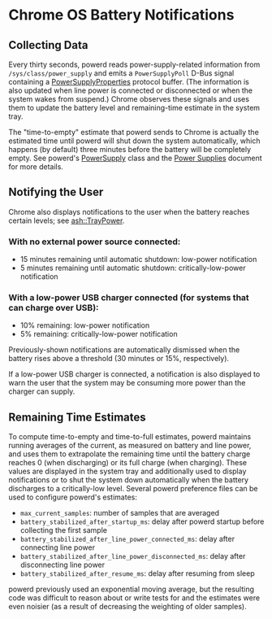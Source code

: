 # Chrome OS Battery Notifications

## Collecting Data

Every thirty seconds, powerd reads power-supply-related information from
`/sys/class/power_supply` and emits a `PowerSupplyPoll` D-Bus signal containing
a [PowerSupplyProperties] protocol buffer. (The information is also updated when
line power is connected or disconnected or when the system wakes from suspend.)
Chrome observes these signals and uses them to update the battery level and
remaining-time estimate in the system tray.

The "time-to-empty" estimate that powerd sends to Chrome is actually the
estimated time until powerd will shut down the system automatically, which
happens (by default) three minutes before the battery will be completely empty.
See powerd's [PowerSupply] class and the [Power Supplies] document for more
details.

## Notifying the User

Chrome also displays notifications to the user when the battery reaches certain
levels; see [ash::TrayPower].

### With no external power source connected:

-   15 minutes remaining until automatic shutdown: low-power notification
-   5 minutes remaining until automatic shutdown: critically-low-power
    notification

### With a low-power USB charger connected (for systems that can charge over USB):

-   10% remaining: low-power notification
-   5% remaining: critically-low-power notification

Previously-shown notifications are automatically dismissed when the battery
rises above a threshold (30 minutes or 15%, respectively).

If a low-power USB charger is connected, a notification is also displayed to
warn the user that the system may be consuming more power than the charger can
supply.

## Remaining Time Estimates

To compute time-to-empty and time-to-full estimates, powerd maintains running
averages of the current, as measured on battery and line power, and uses them to
extrapolate the remaining time until the battery charge reaches 0 (when
discharging) or its full charge (when charging). These values are displayed in
the system tray and additionally used to display notifications or to shut the
system down automatically when the battery discharges to a critically-low level.
Several powerd preference files can be used to configure powerd's estimates:

-   `max_current_samples`: number of samples that are averaged
-   `battery_stabilized_after_startup_ms`: delay after powerd startup before
    collecting the first sample
-   `battery_stabilized_after_line_power_connected_ms`: delay after connecting
    line power
-   `battery_stabilized_after_line_power_disconnected_ms`: delay after
    disconnecting line power
-   `battery_stabilized_after_resume_ms`: delay after resuming from sleep

powerd previously used an exponential moving average, but the resulting code was
difficult to reason about or write tests for and the estimates were even noisier
(as a result of decreasing the weighting of older samples).

[PowerSupplyProperties]: https://chromium.googlesource.com/chromiumos/platform/system_api/+/master/dbus/power_manager/power_supply_properties.proto
[PowerSupply]: https://chromium.googlesource.com/chromiumos/platform2/+/master/power_manager/powerd/system/power_supply.h
[Power Supplies]: power_supplies.md
[ash::TrayPower]: https://chromium.googlesource.com/chromium/src/+/master/ash/system/power/tray_power.cc
